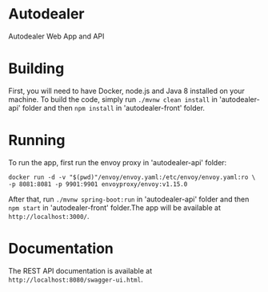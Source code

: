 # Autodealer

Autodealer Web App and API

# Building

First, you will need to have Docker, node.js and Java 8 installed on your machine.
To build the code, simply run `./mvnw clean install` in 'autodealer-api' folder and then `npm install` in 'autodealer-front' folder.

# Running

To run the app, first run the envoy proxy in 'autodealer-api' folder:

`docker run -d -v "$(pwd)"/envoy/envoy.yaml:/etc/envoy/envoy.yaml:ro \
-p 8081:8081 -p 9901:9901 envoyproxy/envoy:v1.15.0`

After that, run `./mvnw spring-boot:run` in 'autodealer-api' folder and then `npm start` in 'autodealer-front' folder.The app will be available at `http://localhost:3000/`.

# Documentation

The REST API documentation is available at `http://localhost:8080/swagger-ui.html`.
